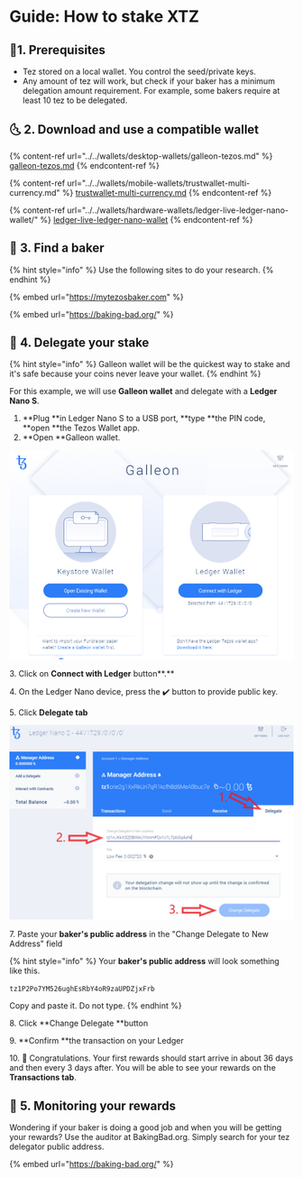 # Guide: How to stake XTZ

## :checkered_flag:1. Prerequisites

* Tez stored on a local wallet. You control the seed/private keys. 
* Any amount of tez will work, but check if your baker has a minimum delegation amount requirement. For example, some bakers require at least 10 tez to be delegated.

## :last_quarter_moon_with_face: 2. Download and use a compatible wallet

{% content-ref url="../../wallets/desktop-wallets/galleon-tezos.md" %}
[galleon-tezos.md](../../wallets/desktop-wallets/galleon-tezos.md)
{% endcontent-ref %}

{% content-ref url="../../wallets/mobile-wallets/trustwallet-multi-currency.md" %}
[trustwallet-multi-currency.md](../../wallets/mobile-wallets/trustwallet-multi-currency.md)
{% endcontent-ref %}

{% content-ref url="../../wallets/hardware-wallets/ledger-live-ledger-nano-wallet/" %}
[ledger-live-ledger-nano-wallet](../../wallets/hardware-wallets/ledger-live-ledger-nano-wallet/)
{% endcontent-ref %}

## :cake: 3. Find a baker

{% hint style="info" %}
Use the following sites to do your research.
{% endhint %}

{% embed url="https://mytezosbaker.com" %}

{% embed url="https://baking-bad.org/" %}

## :confetti_ball: 4. Delegate your stake

{% hint style="info" %}
Galleon wallet will be the quickest way to stake and it's safe because your coins never leave your wallet.
{% endhint %}

For this example, we will use **Galleon wallet** and delegate with a **Ledger Nano S**.

1. **Plug **in Ledger Nano S to a USB port, **type **the PIN code, **open **the Tezos Wallet app.
2. **Open **Galleon wallet.

![](../../.gitbook/assets/tez1.PNG)

3\. Click on **Connect with Ledger** button**.**

4\. On the Ledger Nano device, press the :heavy_check_mark: button to provide public key.

5\. Click **Delegate tab**

![](../../.gitbook/assets/tez-deleg.png)

7\. Paste your **baker's public address** in the "Change Delegate to New Address" field

{% hint style="info" %}
Your **baker's public address** will look something like this.

`tz1P2Po7YM526ughEsRbY4oR9zaUPDZjxFrb`

Copy and paste it. Do not type.
{% endhint %}

8\. Click **Change Delegate **button

9\. **Confirm **the transaction on your Ledger

10\. :tada: Congratulations. Your first rewards should start arrive in about 36 days and then every 3 days after. You will be able to see your rewards on the **Transactions tab**.

## :mag_right: 5. Monitoring your rewards

Wondering if your baker is doing a good job and when you will be getting your rewards? Use the auditor at BakingBad.org. Simply search for your tez delegator public address.

{% embed url="https://baking-bad.org/" %}

